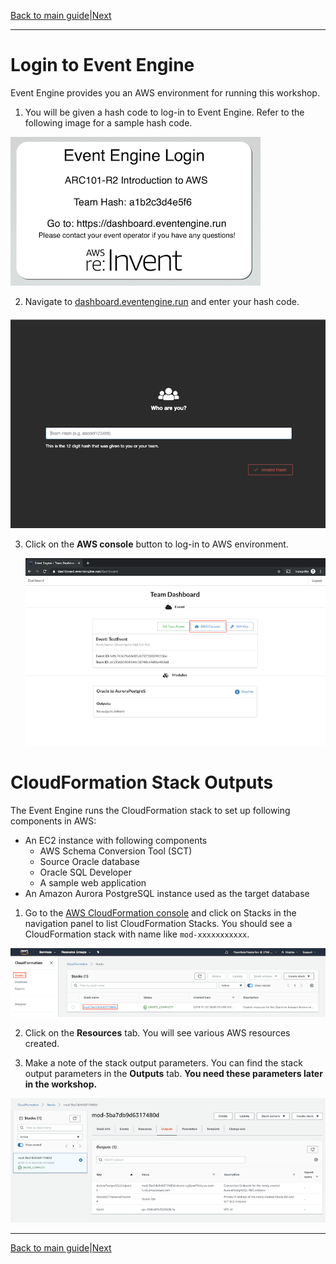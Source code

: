 [Back to main guide](../README.md)|[Next](sct.md)

___

# Login to Event Engine
Event Engine provides you an AWS environment for running this workshop.  

1. You will be given a hash code to log-in to Event Engine. Refer to the following image for a sample hash code. 

![Hash Code](images/hash-code.png)

2. Navigate to [dashboard.eventengine.run](https://dashboard.eventengine.run/dashboard) and enter your hash code.

![Dash Board](images/event-dashboard.png)

3. Click on the **AWS console** button to log-in to AWS environment.

   ![Dash Board](images/dashboard-open.png)
  
# CloudFormation Stack Outputs

The Event Engine runs the CloudFormation stack to set up following components in AWS:
- An EC2 instance with following components 
   - AWS Schema Conversion Tool (SCT)
   - Source Oracle database
   - Oracle SQL Developer
   - A sample web application 
- An Amazon Aurora PostgreSQL instance used as the target database

1. Go to the [AWS CloudFormation console](https://console.aws.amazon.com/cloudformation/home?region=us-east-1) and click on Stacks in the navigation panel to list CloudFormation Stacks. You should see a CloudFormation stack with name like  `mod-xxxxxxxxxxx`.

![Stack Progress](images/cfn-verify.png)

2. Click on the **Resources** tab. You will see various AWS resources created.

3. Make a note of the stack output parameters. You can find the stack output parameters in the **Outputs** tab. **You need these parameters later in the workshop.**

![Stack Output](images/cfn-verify-output.png)
___

[Back to main guide](../README.md)|[Next](sct.md)